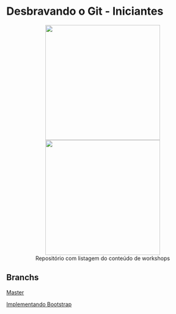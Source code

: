 
# Desbravando o Git - Iniciantes
<p align="center">
 <img width="300" height="300" src="https://raw.githubusercontent.com/nerdzao/events/master/NerdZao.png">
 <img width="300" height="300" src="https://raw.githubusercontent.com/nerdzao/events/master/NerdGirlz.png">
 <br>Repositório com listagem do conteúdo de workshops
</p>

 ## Branchs

[Master](https://github.com/nerdzao/workshops/tree/desbravando-git-iniciantes)

[Implementando Bootstrap](https://github.com/nerdzao/workshops/tree/desbravando-git-iniciantes-bootstrap)
